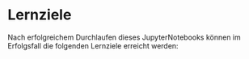 # Lernziele

Nach erfolgreichem Durchlaufen dieses JupyterNotebooks können im Erfolgsfall die folgenden Lernziele erreicht werden: